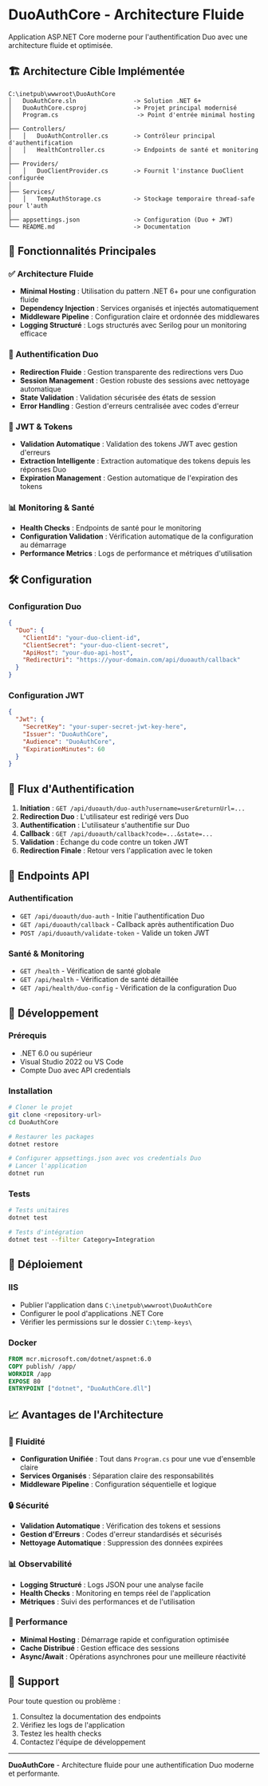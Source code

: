 # DuoAuthCore - Architecture Fluide

Application ASP.NET Core moderne pour l'authentification Duo avec une architecture fluide et optimisée.

## 🏗️ Architecture Cible Implémentée

```
C:\inetpub\wwwroot\DuoAuthCore
│   DuoAuthCore.sln                -> Solution .NET 6+
│   DuoAuthCore.csproj             -> Projet principal modernisé
│   Program.cs                      -> Point d'entrée minimal hosting
│
├── Controllers/
│   │   DuoAuthController.cs       -> Contrôleur principal d'authentification
│   │   HealthController.cs        -> Endpoints de santé et monitoring
│
├── Providers/
│   │   DuoClientProvider.cs       -> Fournit l'instance DuoClient configurée
│
├── Services/
│   │   TempAuthStorage.cs         -> Stockage temporaire thread-safe pour l'auth
│
├── appsettings.json               -> Configuration (Duo + JWT)
└── README.md                      -> Documentation
```

## 🚀 Fonctionnalités Principales

### ✅ Architecture Fluide
- **Minimal Hosting** : Utilisation du pattern .NET 6+ pour une configuration fluide
- **Dependency Injection** : Services organisés et injectés automatiquement
- **Middleware Pipeline** : Configuration claire et ordonnée des middlewares
- **Logging Structuré** : Logs structurés avec Serilog pour un monitoring efficace

### 🔐 Authentification Duo
- **Redirection Fluide** : Gestion transparente des redirections vers Duo
- **Session Management** : Gestion robuste des sessions avec nettoyage automatique
- **State Validation** : Validation sécurisée des états de session
- **Error Handling** : Gestion d'erreurs centralisée avec codes d'erreur

### 🎯 JWT & Tokens
- **Validation Automatique** : Validation des tokens JWT avec gestion d'erreurs
- **Extraction Intelligente** : Extraction automatique des tokens depuis les réponses Duo
- **Expiration Management** : Gestion automatique de l'expiration des tokens

### 📊 Monitoring & Santé
- **Health Checks** : Endpoints de santé pour le monitoring
- **Configuration Validation** : Vérification automatique de la configuration au démarrage
- **Performance Metrics** : Logs de performance et métriques d'utilisation

## 🛠️ Configuration

### Configuration Duo
```json
{
  "Duo": {
    "ClientId": "your-duo-client-id",
    "ClientSecret": "your-duo-client-secret",
    "ApiHost": "your-duo-api-host",
    "RedirectUri": "https://your-domain.com/api/duoauth/callback"
  }
}
```

### Configuration JWT
```json
{
  "Jwt": {
    "SecretKey": "your-super-secret-jwt-key-here",
    "Issuer": "DuoAuthCore",
    "Audience": "DuoAuthCore",
    "ExpirationMinutes": 60
  }
}
```

## 🔄 Flux d'Authentification

1. **Initiation** : `GET /api/duoauth/duo-auth?username=user&returnUrl=...`
2. **Redirection Duo** : L'utilisateur est redirigé vers Duo
3. **Authentification** : L'utilisateur s'authentifie sur Duo
4. **Callback** : `GET /api/duoauth/callback?code=...&state=...`
5. **Validation** : Échange du code contre un token JWT
6. **Redirection Finale** : Retour vers l'application avec le token

## 📡 Endpoints API

### Authentification
- `GET /api/duoauth/duo-auth` - Initie l'authentification Duo
- `GET /api/duoauth/callback` - Callback après authentification Duo
- `POST /api/duoauth/validate-token` - Valide un token JWT

### Santé & Monitoring
- `GET /health` - Vérification de santé globale
- `GET /api/health` - Vérification de santé détaillée
- `GET /api/health/duo-config` - Vérification de la configuration Duo

## 🔧 Développement

### Prérequis
- .NET 6.0 ou supérieur
- Visual Studio 2022 ou VS Code
- Compte Duo avec API credentials

### Installation
```bash
# Cloner le projet
git clone <repository-url>
cd DuoAuthCore

# Restaurer les packages
dotnet restore

# Configurer appsettings.json avec vos credentials Duo
# Lancer l'application
dotnet run
```

### Tests
```bash
# Tests unitaires
dotnet test

# Tests d'intégration
dotnet test --filter Category=Integration
```

## 🚀 Déploiement

### IIS
- Publier l'application dans `C:\inetpub\wwwroot\DuoAuthCore`
- Configurer le pool d'applications .NET Core
- Vérifier les permissions sur le dossier `C:\temp-keys\`

### Docker
```dockerfile
FROM mcr.microsoft.com/dotnet/aspnet:6.0
COPY publish/ /app/
WORKDIR /app
EXPOSE 80
ENTRYPOINT ["dotnet", "DuoAuthCore.dll"]
```

## 📈 Avantages de l'Architecture

### 🎯 Fluidité
- **Configuration Unifiée** : Tout dans `Program.cs` pour une vue d'ensemble claire
- **Services Organisés** : Séparation claire des responsabilités
- **Middleware Pipeline** : Configuration séquentielle et logique

### 🔒 Sécurité
- **Validation Automatique** : Vérification des tokens et sessions
- **Gestion d'Erreurs** : Codes d'erreur standardisés et sécurisés
- **Nettoyage Automatique** : Suppression des données expirées

### 📊 Observabilité
- **Logging Structuré** : Logs JSON pour une analyse facile
- **Health Checks** : Monitoring en temps réel de l'application
- **Métriques** : Suivi des performances et de l'utilisation

### 🚀 Performance
- **Minimal Hosting** : Démarrage rapide et configuration optimisée
- **Cache Distribué** : Gestion efficace des sessions
- **Async/Await** : Opérations asynchrones pour une meilleure réactivité

## 🤝 Support

Pour toute question ou problème :
1. Consultez la documentation des endpoints
2. Vérifiez les logs de l'application
3. Testez les health checks
4. Contactez l'équipe de développement

---

**DuoAuthCore** - Architecture fluide pour une authentification Duo moderne et performante.
